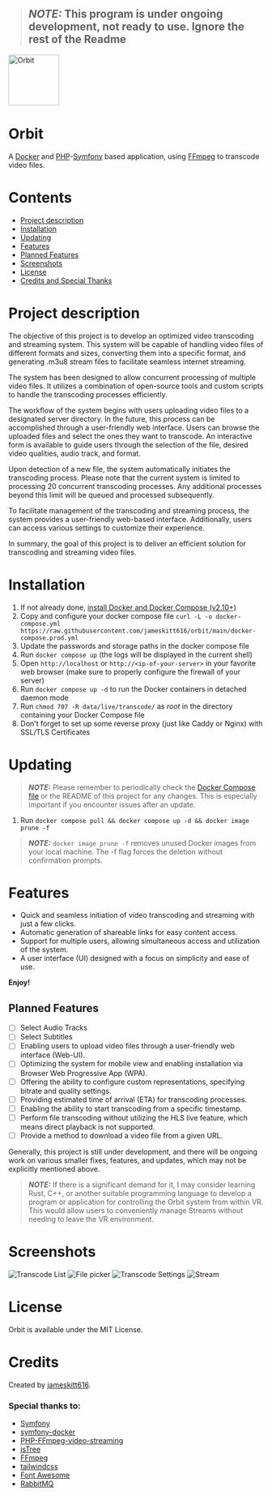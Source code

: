 > ## **_NOTE:_** This program is under ongoing development, not ready to use. Ignore the rest of the Readme

<img src="./assets/images/OrbitLogo_500.png" alt="Orbit" width="100"/>

# Orbit

A [Docker](https://www.docker.com/) and [PHP](https://www.php.net/)-[Symfony](https://symfony.com) based application,
using [FFmpeg](https://ffmpeg.org/) to transcode video files.

# Contents

- [Project description](#project-description)
- [Installation](#installation)
- [Updating](#updating)
- [Features](#features)
- [Planned Features](#planned-features)
- [Screenshots](#screenshots)
- [License](#license)
- [Credits and Special Thanks](#credits)

# Project description

The objective of this project is to develop an optimized video transcoding and streaming system. This system will be
capable of handling video files of different formats and sizes, converting them into a specific format, and generating
.m3u8 stream files to facilitate seamless internet streaming.

The system has been designed to allow concurrent processing of multiple video files. It utilizes a combination of
open-source tools and custom scripts to handle the transcoding processes efficiently.

The workflow of the system begins with users uploading video files to a designated server directory. In the future, this
process can be accomplished through a user-friendly web interface. Users can browse the uploaded files and select the
ones they want to transcode. An interactive form is available to guide users through the selection of the file, desired
video qualities, audio track, and format.

Upon detection of a new file, the system automatically initiates the transcoding process. Please note that the current
system is limited to processing 20 concurrent transcoding processes. Any additional processes beyond this limit will be
queued and processed subsequently.

To facilitate management of the transcoding and streaming process, the system provides a user-friendly web-based
interface. Additionally, users can access various settings to customize their experience.

In summary, the goal of this project is to deliver an efficient solution for transcoding and streaming video files.

# Installation

1. If not already done, [install Docker and Docker Compose (v2.10+)](https://docs.docker.com/engine/install/)
2. Copy and configure your docker compose
   file `curl -L -o docker-compose.yml https://raw.githubusercontent.com/jameskitt616/orbit/main/docker-compose.prod.yml`
3. Update the passwords and storage paths in the docker compose file
4. Run `docker compose up` (the logs will be displayed in the current shell)
5. Open `http://localhost` or `http://<ip-of-your-server>` in your favorite web browser (make sure to properly configure
   the firewall of your server)
6. Run `docker compose up -d` to run the Docker containers in detached daemon mode
7. Run `chmod 707 -R data/live/transcode/` as *root* in the directory containing your Docker Compose file
8. Don't forget to set up some reverse proxy (just like Caddy or Nginx) with SSL/TLS Certificates

# Updating
> **_NOTE:_** Please remember to periodically check the [Docker Compose file](https://raw.githubusercontent.com/jameskitt616/orbit/main/docker-compose.prod.yml) or the README of this project for any changes. This is especially important if you encounter issues after an update.

1. Run `docker compose pull && docker compose up -d && docker image prune -f`

> **_NOTE:_** `docker image prune -f` removes unused Docker images from your local machine. The -f flag forces the deletion without confirmation prompts.

# Features

* Quick and seamless initiation of video transcoding and streaming with just a few clicks.
* Automatic generation of shareable links for easy content access.
* Support for multiple users, allowing simultaneous access and utilization of the system.
* A user interface (UI) designed with a focus on simplicity and ease of use.

**Enjoy!**

## Planned Features

- [ ] Select Audio Tracks
- [ ] Select Subtitles
- [ ] Enabling users to upload video files through a user-friendly web interface (Web-UI).
- [ ] Optimizing the system for mobile view and enabling installation via Browser Web Progressive App (WPA).
- [ ] Offering the ability to configure custom representations, specifying bitrate and quality settings.
- [ ] Providing estimated time of arrival (ETA) for transcoding processes.
- [ ] Enabling the ability to start transcoding from a specific timestamp.
- [ ] Perform file transcoding without utilizing the HLS live feature, which means direct playback is not supported.
- [ ] Provide a method to download a video file from a given URL.

Generally, this project is still under development, and there will be ongoing work on various smaller fixes, features, and updates, which may not be explicitly mentioned above.

> **_NOTE:_** If there is a significant demand for it, I may consider learning Rust, C++, or another suitable
> programming language to develop a program or application for controlling the Orbit system from within VR. This would
> allow users to conveniently manage Streams without needing to leave the VR environment.

# Screenshots

![Transcode List](docker/screenshots/transcode_list.png)
![File picker](docker/screenshots/filepicker.png)
![Transcode Settings](docker/screenshots/transcode_settings.png)
![Stream](docker/screenshots/stream.png)

# License

Orbit is available under the MIT License.

# Credits

Created by [jameskitt616](https://jameskitt616.one/).

### Special thanks to:

* [Symfony](https://github.com/symfony/symfony)
* [symfony-docker](https://github.com/dunglas/symfony-docker)
* [PHP-FFmpeg-video-streaming](https://github.com/hadronepoch/PHP-FFmpeg-video-streaming)
* [jsTree](https://github.com/vakata/jstree)
* [FFmpeg](https://ffmpeg.org)
* [tailwindcss](https://tailwindcss.com/)
* [Font Awesome](https://fontawesome.com/)
* [RabbitMQ](https://www.rabbitmq.com/)
